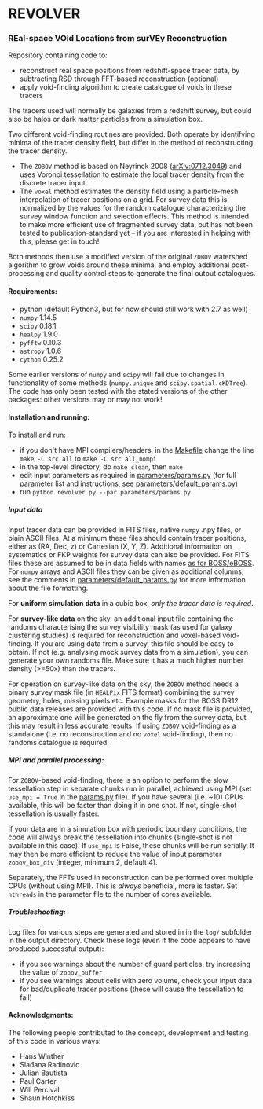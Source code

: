 # REVOLVER

### REal-space VOid Locations from surVEy Reconstruction

Repository containing code to:

   - reconstruct real space positions from redshift-space tracer data, by subtracting RSD through FFT-based
   reconstruction (optional)
   - apply void-finding algorithm to create catalogue of voids in these tracers

The tracers used will normally be galaxies from a redshift survey, but could also be halos or dark matter
particles from a simulation box.

Two different void-finding routines are provided. Both operate by identifying minima of the tracer density field, but
differ in the method of reconstructing the tracer density.    
   - The ```ZOBOV``` method is based on Neyrinck 2008 ([arXiv:0712.3049](https://arxiv.org/abs/0712.3049)) and uses
   Voronoi tessellation to estimate the local tracer density from the discrete tracer input.
   - The ```voxel``` method estimates the density field using a particle-mesh interpolation of tracer positions on a
   grid. For survey data this is normalized by the values for the random catalogue characterizing the survey window
   function and selection effects. This method is intended to make more efficient use of fragmented survey data, but
   has not been tested to publication-standard yet – if you are interested in helping with this, please get in touch!

Both methods then use a modified version of the original ```ZOBOV``` watershed algorithm to grow voids around these
minima, and employ additional post-processing and quality control steps to generate the final output catalogues.

#### Requirements:
   - python (default Python3, but for now should still work with 2.7 as well)
   - ```numpy``` 1.14.5
   - ```scipy``` 0.18.1
   - ```healpy``` 1.9.0
   - ```pyfftw``` 0.10.3
   - ```astropy``` 1.0.6
   - ```cython``` 0.25.2

Some earlier versions of ```numpy``` and ```scipy``` will fail due to changes in functionality of some methods
(```numpy.unique``` and ```scipy.spatial.cKDTree```). The code has only been tested with the stated versions of the
other packages: other versions may or may not work!

#### Installation and running:
To install and run:
   - if you don't have MPI compilers/headers, in the [Makefile](Makefile) change the line ```make -C src all``` to
   ```make -C src all_nompi```
   - in the top-level directory, do ```make clean```, then ```make```
   - edit input parameters as required in [parameters/params.py](parameters/params.py) (for full parameter list and
   instructions, see [parameters/default_params.py](parameters/default_params.py))
   - run ```python revolver.py --par parameters/params.py```

##### Input data
Input tracer data can be provided in FITS files, native ```numpy``` .npy files, or plain ASCII files. At a minimum
these files should contain tracer positions, either as (RA, Dec, z) or Cartesian (X, Y, Z). Additional information on
systematics or FKP weights for survey data can also be provided. For FITS files these are assumed to be in data fields
with names
[as for BOSS/eBOSS](https://data.sdss.org/datamodel/files/BOSS_LSS_REDUX/galaxy_DRX_SAMPLE_NS.html "SDSS Data Model").
For ```numpy``` arrays and ASCII files they can be given as additional columns;
see the comments in [parameters/default_params.py](parameters/default_params.py) for more information about the file formatting.

For **uniform simulation data** in a cubic box, *only the tracer data is required*.

For **survey-like data** on the sky, an additional input file containing the randoms characterising the survey
visibility mask (as used for galaxy clustering studies) is required for reconstruction and voxel-based void-finding. If
you are using data from a survey, this file should be easy to obtain. If not (e.g. analysing mock survey data from a
simulation), you can generate your own randoms file. Make sure it has a much higher number density (>=50x) than the
tracers.

For operation on survey-like data on the sky, the ```ZOBOV``` method needs a binary survey mask file (in ```HEALPix```
FITS format) combining the survey geometry, holes, missing pixels etc. Example masks for the BOSS DR12 public data
releases are provided with this code. If no mask file is provided, an approximate one will be generated on the fly from
the survey data, but this may result in less accurate results. If using ```ZOBOV``` void-finding as a standalone (i.e.
no reconstruction and no ```voxel``` void-finding), then no randoms catalogue is required.


##### MPI and parallel processing:
For ```ZOBOV```-based void-finding, there is an option to perform the slow tessellation step in
separate chunks run in parallel, achieved using MPI (set ```use_mpi = True``` in
the [params.py](parameters/params.py) file). If you have several (i.e. ~10) CPUs available, this will
be faster than doing it in one shot. If not, single-shot tessellation is usually faster.

If your data are in a simulation box with periodic boundary conditions, the code will always break the tessellation
into chunks (single-shot is not available in this case). If ```use_mpi``` is False, these chunks will be run serially.
It may then be more efficient to reduce the value of input parameter ```zobov_box_div``` (integer, minimum 2,
default 4).

Separately, the FFTs used in reconstruction can be performed over multiple CPUs (without using MPI). This is *always*
beneficial, more is faster. Set ```nthreads``` in the parameter file to the number of cores available.


##### Troubleshooting:
Log files for various steps are generated and stored in in the ```log/``` subfolder in the output directory. Check
these logs (even if the code appears to have produced successful output):
   - if you see warnings about the number of guard particles, try increasing the value of ```zobov_buffer```
   - if you see warnings about cells with zero volume, check your input data for bad/duplicate tracer positions (these
   will cause the tessellation to fail)


#### Acknowledgments:

The following people contributed to the concept, development and testing of this code in various ways:
   - Hans Winther
   - Slađana Radinovic
   - Julian Bautista
   - Paul Carter
   - Will Percival
   - Shaun Hotchkiss
